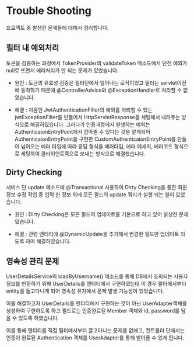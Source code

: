 # Trouble Shooting
프로젝트 중 발생한 문제들에 대해서 정리합니다.

## 필터 내 예외처리
토큰을 검증하는 과정에서 TokenProvider의 validateToken 메소드에서 던진 예외가 null로 뜨면서 에러처리가 안 되는 문제가 있었습니다.
- 원인 : 
토큰의 유효성 검증은 필터단에서 일어나는 로직이었고 필터는 servlet이전에 동작하기 때문에 @ControllerAdvice와 @ExceptionHandler로 처리할 수 없었습니다.

- 해결 : 
처음엔 JwtAuthenticationFilter의 예외를 처리할 수 있는 jwtExceptionFilter를 만들어서 HttpServletResponse를 세팅해서 내려주는 방식으로 해결하였습니다.
그러다가 인증과정에서 발생하는 예외는 AuthenticaionEntryPoint에서 잡아줄 수 있다는 것을 알게되어 AuthenticaionEntryPoint을 구현한 CustomAuthenticaionEntryPoint를 만들어 넘어오는 에러 타입에 따라 응답 형식을 에러타입, 에러 메세지, 에러코드 형식으로 세팅하여 클라이언트쪽으로 보내는 방식으로 해결했습니다.

## Dirty Checking
서비스 단 update 메소드에 @Transactional 사용하여 Dirty Checking을 통한 회원 정보 수정 작업 중 입력 한 정보 외에 모든 필드의 update 쿼리가 실행 되는 일이 있었습니다.

- 원인 : 
Dirty Checking은 모든 필드의 업데이트를 기본으로 하고 있어 발생한 문제였습니다.

- 해결 : 
관련 엔티티에 @DynamicUpdate을 추가해서 변경한 필드만 업데이트 되도록 하여 해결하였습니다.

## 영속성 관리 문제
UserDetailsService의 loadByUsername() 메소드를 통해 DB에서 조회되는 사용자 정보를 반환하기 위해 UserDetails를 엔티티에서 구현하였는데 이 경우 필터에서부터 entity를 들고다니게 되어 영속성 유지에서 문제 발생 가능성이 있었습니다.

이를 해결하고자 UserDetails를 엔티티에서 구현하는 것이 아닌 UserAdapter객체를 생성하여 구현하도록 하고 필드로는 인증완료된 Member 객체와 id, password를 담을 수 있도록 하였습니다. 

이를 통해 엔티티를 직접 필터에서부터 끌고다니는 문제를 없애고, 컨트롤러 단에서는 인증이 완료된 Authentication 객체를 UserAdapter를 통해 받아올 수 있게 됩니다.

